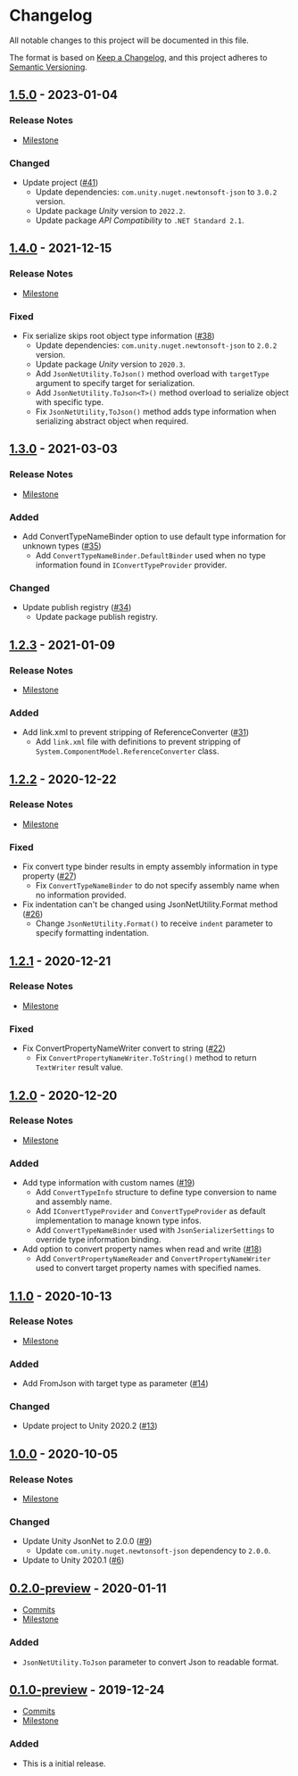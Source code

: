 # Changelog

All notable changes to this project will be documented in this file.

The format is based on [Keep a Changelog](https://keepachangelog.com/en/1.0.0/),
and this project adheres to [Semantic Versioning](https://semver.org/spec/v2.0.0.html).

## [1.5.0](https://github.com/unity-game-framework/ugf-jsonnet/releases/tag/1.5.0) - 2023-01-04  

### Release Notes

- [Milestone](https://github.com/unity-game-framework/ugf-jsonnet/milestone/11?closed=1)  
    

### Changed

- Update project ([#41](https://github.com/unity-game-framework/ugf-jsonnet/issues/41))  
    - Update dependencies: `com.unity.nuget.newtonsoft-json` to `3.0.2` version.
    - Update package _Unity_ version to `2022.2`.
    - Update package _API Compatibility_ to `.NET Standard 2.1`.

## [1.4.0](https://github.com/unity-game-framework/ugf-jsonnet/releases/tag/1.4.0) - 2021-12-15  

### Release Notes

- [Milestone](https://github.com/unity-game-framework/ugf-jsonnet/milestone/10?closed=1)  
    

### Fixed

- Fix serialize skips root object type information ([#38](https://github.com/unity-game-framework/ugf-jsonnet/pull/38))  
    - Update dependencies: `com.unity.nuget.newtonsoft-json` to `2.0.2` version.
    - Update package _Unity_ version to `2020.3`.
    - Add `JsonNetUtility.ToJson()` method overload with `targetType` argument to specify target for serialization.
    - Add `JsonNetUtility.ToJson<T>()` method overload to serialize object with specific type.
    - Fix `JsonNetUtility,ToJson()` method adds type information when serializing abstract object when required.

## [1.3.0](https://github.com/unity-game-framework/ugf-jsonnet/releases/tag/1.3.0) - 2021-03-03  

### Release Notes

- [Milestone](https://github.com/unity-game-framework/ugf-jsonnet/milestone/9?closed=1)  
    

### Added

- Add ConvertTypeNameBinder option to use default type information for unknown types ([#35](https://github.com/unity-game-framework/ugf-jsonnet/pull/35))  
    - Add `ConvertTypeNameBinder.DefaultBinder` used when no type information found in `IConvertTypeProvider` provider.

### Changed

- Update publish registry ([#34](https://github.com/unity-game-framework/ugf-jsonnet/pull/34))  
    - Update package publish registry.

## [1.2.3](https://github.com/unity-game-framework/ugf-jsonnet/releases/tag/1.2.3) - 2021-01-09  

### Release Notes

- [Milestone](https://github.com/unity-game-framework/ugf-jsonnet/milestone/8?closed=1)  
    

### Added

- Add link.xml to prevent stripping of ReferenceConverter ([#31](https://github.com/unity-game-framework/ugf-jsonnet/pull/31))  
    - Add `link.xml` file with definitions to prevent stripping of `System.ComponentModel.ReferenceConverter` class.

## [1.2.2](https://github.com/unity-game-framework/ugf-jsonnet/releases/tag/1.2.2) - 2020-12-22  

### Release Notes

- [Milestone](https://github.com/unity-game-framework/ugf-jsonnet/milestone/7?closed=1)  
    

### Fixed

- Fix convert type binder results in empty assembly information in type property ([#27](https://github.com/unity-game-framework/ugf-jsonnet/pull/27))  
    - Fix `ConvertTypeNameBinder` to do not specify assembly name when no information provided.
- Fix indentation can't be changed using JsonNetUtility.Format method ([#26](https://github.com/unity-game-framework/ugf-jsonnet/pull/26))  
    - Change `JsonNetUtility.Format()` to receive `indent` parameter to specify formatting indentation.

## [1.2.1](https://github.com/unity-game-framework/ugf-jsonnet/releases/tag/1.2.1) - 2020-12-21  

### Release Notes

- [Milestone](https://github.com/unity-game-framework/ugf-jsonnet/milestone/6?closed=1)  
    

### Fixed

- Fix ConvertPropertyNameWriter convert to string ([#22](https://github.com/unity-game-framework/ugf-jsonnet/pull/22))  
    - Fix `ConvertPropertyNameWriter.ToString()` method to return `TextWriter` result value.

## [1.2.0](https://github.com/unity-game-framework/ugf-jsonnet/releases/tag/1.2.0) - 2020-12-20  

### Release Notes

- [Milestone](https://github.com/unity-game-framework/ugf-jsonnet/milestone/5?closed=1)  
    

### Added

- Add type information with custom names ([#19](https://github.com/unity-game-framework/ugf-jsonnet/pull/19))  
    - Add `ConvertTypeInfo` structure to define type conversion to name and assembly name.
    - Add `IConvertTypeProvider` and `ConvertTypeProvider` as default implementation to manage known type infos.
    - Add `ConvertTypeNameBinder` used with `JsonSerializerSettings` to override type information binding.
- Add option to convert property names when read and write ([#18](https://github.com/unity-game-framework/ugf-jsonnet/pull/18))  
    - Add `ConvertPropertyNameReader` and `ConvertPropertyNameWriter` used to convert target property names with specified names.

## [1.1.0](https://github.com/unity-game-framework/ugf-jsonnet/releases/tag/1.1.0) - 2020-10-13  

### Release Notes

- [Milestone](https://github.com/unity-game-framework/ugf-jsonnet/milestone/4?closed=1)  
    

### Added

- Add FromJson with target type as parameter ([#14](https://github.com/unity-game-framework/ugf-jsonnet/pull/14))  

### Changed

- Update project to Unity 2020.2 ([#13](https://github.com/unity-game-framework/ugf-jsonnet/pull/13))

## [1.0.0](https://github.com/unity-game-framework/ugf-jsonnet/releases/tag/1.0.0) - 2020-10-05  

### Release Notes

- [Milestone](https://github.com/unity-game-framework/ugf-jsonnet/milestone/3?closed=1)  
    

### Changed

- Update Unity JsonNet to 2.0.0  ([#9](https://github.com/unity-game-framework/ugf-jsonnet/pull/9))  
    - Update `com.unity.nuget.newtonsoft-json` dependency to `2.0.0`.
- Update to Unity 2020.1 ([#6](https://github.com/unity-game-framework/ugf-jsonnet/issues/6))

## [0.2.0-preview](https://github.com/unity-game-framework/ugf-jsonnet/releases/tag/0.2.0-preview) - 2020-01-11  

- [Commits](https://github.com/unity-game-framework/ugf-jsonnet/compare/0.1.0-preview...0.2.0-preview)
- [Milestone](https://github.com/unity-game-framework/ugf-jsonnet/milestone/2?closed=1)

### Added
- `JsonNetUtility.ToJson` parameter to convert Json to readable format.

## [0.1.0-preview](https://github.com/unity-game-framework/ugf-jsonnet/releases/tag/0.1.0-preview) - 2019-12-24  

- [Commits](https://github.com/unity-game-framework/ugf-jsonnet/compare/5357b7d...0.1.0-preview)
- [Milestone](https://github.com/unity-game-framework/ugf-jsonnet/milestone/1?closed=1)

### Added
- This is a initial release.


